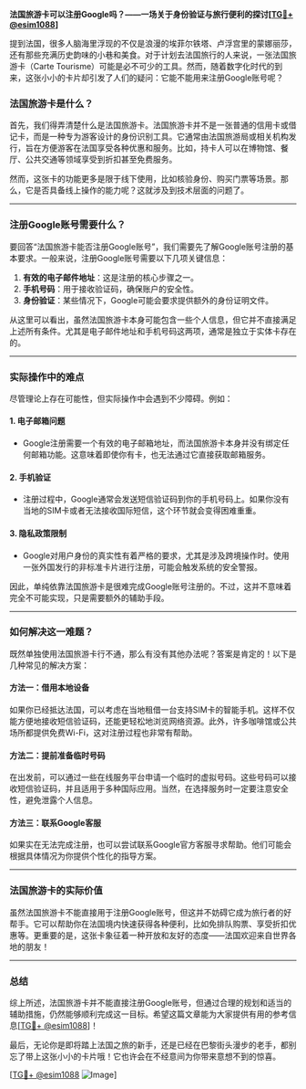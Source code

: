 **法国旅游卡可以注册Google吗？——一场关于身份验证与旅行便利的探讨[[TG💪+ @esim1088](https://t.me/s/esim1088)]**

提到法国，很多人脑海里浮现的不仅是浪漫的埃菲尔铁塔、卢浮宫里的蒙娜丽莎，还有那些充满历史韵味的小巷和美食。对于计划去法国旅行的人来说，一张法国旅游卡（Carte Tourisme）可能是必不可少的工具。然而，随着数字化时代的到来，这张小小的卡片却引发了人们的疑问：它能不能用来注册Google账号呢？

### 法国旅游卡是什么？

首先，我们得弄清楚什么是法国旅游卡。法国旅游卡并不是一张普通的信用卡或借记卡，而是一种专为游客设计的身份识别工具。它通常由法国旅游局或相关机构发行，旨在方便游客在法国享受各种优惠和服务。比如，持卡人可以在博物馆、餐厅、公共交通等领域享受到折扣甚至免费服务。

然而，这张卡的功能更多是限于线下使用，比如核验身份、购买门票等场景。那么，它是否具备线上操作的能力呢？这就涉及到技术层面的问题了。

---

### 注册Google账号需要什么？

要回答“法国旅游卡能否注册Google账号”，我们需要先了解Google账号注册的基本要求。一般来说，注册Google账号需要以下几项关键信息：

1. **有效的电子邮件地址**：这是注册的核心步骤之一。
2. **手机号码**：用于接收验证码，确保账户的安全性。
3. **身份验证**：某些情况下，Google可能会要求提供额外的身份证明文件。

从这里可以看出，虽然法国旅游卡本身可能包含一些个人信息，但它并不直接满足上述所有条件。尤其是电子邮件地址和手机号码这两项，通常是独立于实体卡存在的。

---

### 实际操作中的难点

尽管理论上存在可能性，但实际操作中会遇到不少障碍。例如：

#### 1. **电子邮箱问题**
   - Google注册需要一个有效的电子邮箱地址，而法国旅游卡本身并没有绑定任何邮箱功能。这意味着即使你有卡，也无法通过它直接获取邮箱服务。
   
#### 2. **手机验证**
   - 注册过程中，Google通常会发送短信验证码到你的手机号码上。如果你没有当地的SIM卡或者无法接收国际短信，这个环节就会变得困难重重。

#### 3. **隐私政策限制**
   - Google对用户身份的真实性有着严格的要求，尤其是涉及跨境操作时。使用一张外国发行的非标准卡片进行注册，可能会触发系统的安全警报。

因此，单纯依靠法国旅游卡是很难完成Google账号注册的。不过，这并不意味着完全不可能实现，只是需要额外的辅助手段。

---

### 如何解决这一难题？

既然单独使用法国旅游卡行不通，那么有没有其他办法呢？答案是肯定的！以下是几种常见的解决方案：

#### 方法一：借用本地设备
如果你已经抵达法国，可以考虑在当地租借一台支持SIM卡的智能手机。这样不仅能方便地接收短信验证码，还能更轻松地浏览网络资源。此外，许多咖啡馆或公共场所都提供免费Wi-Fi，这对注册过程也非常有帮助。

#### 方法二：提前准备临时号码
在出发前，可以通过一些在线服务平台申请一个临时的虚拟号码。这些号码可以接收短信验证码，并且适用于多种国际应用。当然，在选择服务时一定要注意安全性，避免泄露个人信息。

#### 方法三：联系Google客服
如果实在无法完成注册，也可以尝试联系Google官方客服寻求帮助。他们可能会根据具体情况为你提供个性化的指导方案。

---

### 法国旅游卡的实际价值

虽然法国旅游卡不能直接用于注册Google账号，但这并不妨碍它成为旅行者的好帮手。它可以帮助你在法国境内快速获得各种便利，比如免排队购票、享受折扣优惠等。更重要的是，这张卡象征着一种开放和友好的态度——法国欢迎来自世界各地的朋友！

---

### 总结

综上所述，法国旅游卡并不能直接注册Google账号，但通过合理的规划和适当的辅助措施，仍然能够顺利完成这一目标。希望这篇文章能为大家提供有用的参考信息[[TG💪+ @esim1088](https://t.me/s/esim1088)]！

最后，无论你是即将踏上法国之旅的新手，还是已经在巴黎街头漫步的老手，都别忘了带上这张小小的卡片哦！它也许会在不经意间为你带来意想不到的惊喜。

[[TG💪+ @esim1088](https://t.me/s/esim1088) ![Image](https://i.postimg.cc/4NQfJmqS/Snipaste-2025-05-13-00-14-12.png)]